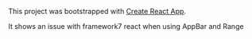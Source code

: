 This project was bootstrapped with [Create React App](https://github.com/facebook/create-react-app).

It shows an issue with framework7 react when using AppBar and Range